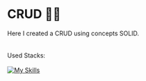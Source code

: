 # CRUD 👨‍💻

Here I created a CRUD using concepts SOLID.
<br>
<br>
<br>
Used Stacks: <br><br>
[![My Skills](https://skills.thijs.gg/icons?i=js,ts,nodejs,mongodb)](https://skills.thijs.gg)
